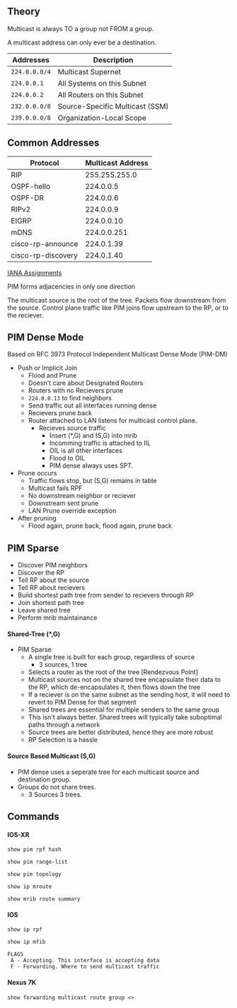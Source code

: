 ## Theory

Multicast is always TO a group not FROM a group. 

A multicast address can only ever be a destination.

Addresses      | Description
-------------- | --------------
`224.0.0.0/4`  | Multicast Supernet
`224.0.0.1`    | All Systems on this Subnet
`224.0.0.2`    | All Routers on this Subnet
`232.0.0.0/8`  | Source-Specific Multicast (SSM)
`239.0.0.0/8`  | Organization-Local Scope

## Common Addresses

Protocol           | Multicast Address
--------------     | --------------
RIP                | 255.255.255.0
OSPF-hello         | 224.0.0.5
OSPF-DR            | 224.0.0.6
RIPv2              | 224.0.0.9
EIGRP              | 224.0.0.10
mDNS               | 224.0.0.251
cisco-rp-announce  | 224.0.1.39
cisco-rp-discovery | 224.0.1.40

[IANA Assignments](https://www.iana.org/assignments/multicast-addresses/multicast-addresses.xhtml)

PIM forms adjacencies in only one direction



The multicast source is the root of the tree. Packets flow downstream from the source. Control plane traffic like PIM joins flow upstream to the RP, or to the reciever.

## PIM Dense Mode
Based on RFC 3973 Protocol Independent Multicast Dense Mode (PIM-DM)
- Push or Implicit Join
  - Flood and Prune
  - Doesn't care about Designated Routers
  - Routers with no Recievers prune
  - `224.0.0.13` to find neighbors
  - Send traffic out all interfaces running dense
  - Recievers prune back
  - Router attached to LAN listens for multicast control plane.
     - Recieves source traffic
       - Insert (*,G) and (S,G) into mrib
       - Incomming traffic is attached to IIL
       - OIL is all other interfaces
       - Flood to OIL
       - PIM dense always uses SPT.
- Prune occurs
  - Traffic flows stop, but (S,G) remains in table
  - Multicast fails RPF
  - No downstream neighbor or reciever
  - Downstream sent prune
  - LAN Prune override exception
- After pruning 
  - Flood again, prune back, flood again, prune back
  
## PIM Sparse
- Discover PIM neighbors
- Discover the RP
- Tell RP about the source
- Tell RP about recievers 
- Build shortest path tree from sender to recievers through RP
- Join shortest path tree
- Leave shared tree
- Perform mrib maintainance

#### Shared-Tree (*,G)
- PIM Sparse
  - A single tree is built for each group, regardless of source
    - 3 sources, 1 tree
  - Selects a router as the root of the tree [Rendezvous Point]
  - Multicast sources not on the shared tree encapsulate their data to the RP, which de-encapsulates it, then flows down the tree
  - If a reciever is on the same subnet as the sending host, it will need to revert to PIM Dense for that segment
  - Shared trees are essential for multiple senders to the same group
  - This isn't always better. Shared trees will typically take suboptimal paths through a network
  - Source trees are better distributed, hence they are more robust
  - RP Selection is a hassle

#### Source Based Multicast (S,G)
- PIM dense uses a seperate tree for each multicast source and destination group.
- Groups do not share trees.
  - 3 Sources 3 trees.

## Commands

#### IOS-XR
`show pim rpf hash`

`show pim range-list`

`show pim topology`

`show ip mroute`

`show mrib route summary`

#### IOS
`show ip rpf`

`show ip mfib`
```
FLAGS
 A - Accepting. This interface is accepting data
 F - Forwarding. Where to send multicast traffic
```


#### Nexus 7K
`show forwarding multicast route group <>`
